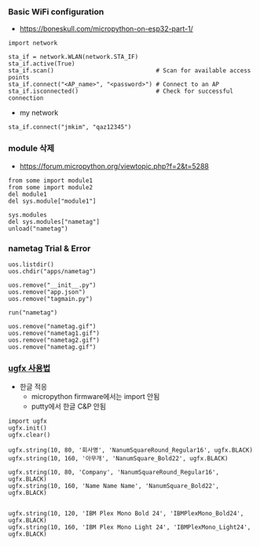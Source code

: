 ### Basic WiFi configuration
- https://boneskull.com/micropython-on-esp32-part-1/
```
import network

sta_if = network.WLAN(network.STA_IF)
sta_if.active(True)
sta_if.scan()                             # Scan for available access points
sta_if.connect("<AP_name>", "<password>") # Connect to an AP
sta_if.isconnected()                      # Check for successful connection
```
- my network
```
sta_if.connect("jmkim", "qaz12345")
```

### module 삭제
- https://forum.micropython.org/viewtopic.php?f=2&t=5288

```
from some import module1
from some import module2
del module1
del sys.module["module1"]

sys.modules
del sys.modules["nametag"]
unload("nametag")
```

### nametag Trial & Error
```
uos.listdir()
uos.chdir("apps/nametag")

uos.remove("__init__.py")
uos.remove("app.json")
uos.remove("tagmain.py")

run("nametag")

uos.remove("nametag.gif")
uos.remove("nametag1.gif")
uos.remove("nametag2.gif")
uos.remove("nametag.gif")
```

### [ugfx 사용법](https://github.com/IBM-Developer-Korea/developer-badge-2018-apps/tree/master/docs/ugfx)
- 한글 적응
    + micropython firmware에서는 import 안됨
    + putty에서 한글 C&P 안됨
    
```
import ugfx
ugfx.init()
ugfx.clear()

ugfx.string(10, 80, '회사명', 'NanumSquareRound_Regular16', ugfx.BLACK)
ugfx.string(10, 160, '아무개', 'NanumSquare_Bold22', ugfx.BLACK)

ugfx.string(10, 80, 'Company', 'NanumSquareRound_Regular16', ugfx.BLACK)
ugfx.string(10, 160, 'Name Name Name', 'NanumSquare_Bold22', ugfx.BLACK)


ugfx.string(10, 120, 'IBM Plex Mono Bold 24', 'IBMPlexMono_Bold24', ugfx.BLACK)
ugfx.string(10, 160, 'IBM Plex Mono Light 24', 'IBMPlexMono_Light24', ugfx.BLACK)
```


